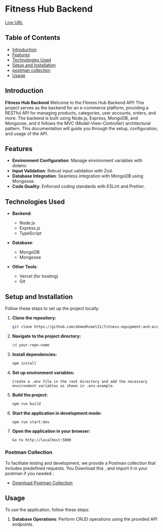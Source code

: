 # Fitness Hub Backend

[Live URL](https://fitness-hub-backend.vercel.app)

## Table of Contents

- [Introduction](#introduction)
- [Features](#features)
- [Technologies Used](#technologies-used)
- [Setup and Installation](#setup-and-installation)
- [postman collection](#postman-Collection)
- [Usage](#usage)

## Introduction

**Fitness Hub Backend** Welcome to the Fitness Hub Backend API! This project serves as the backend for an e-commerce platform, providing a RESTful API for managing products, categories, user accounts, orders, and more. The backend is built using Node.js, Express, MongoDB, and Mongoose, and it follows the MVC (Model-View-Controller) architectural pattern. This documentation will guide you through the setup, configuration, and usage of the API.

## Features

- **Environment Configuration**: Manage environment variables with dotenv.
- **Input Validation**: Robust input validation with Zod.
- **Database Integration**: Seamless integration with MongoDB using Mongoose.
- **Code Quality**: Enforced coding standards with ESLint and Prettier.

## Technologies Used

- **Backend**:

  - Node.js
  - Express.js
  - TypeScript

- **Database**:

  - MongoDB
  - Mongoose

- **Other Tools**:
  - Vercel (for hosting)
  - Git

## Setup and Installation

Follow these steps to set up the project locally:

1. **Clone the repository:**
   ```sh
   git clone https://github.com/ahmedhimel21/fitness-equipment-and-accessories-backend
   ```
2. **Navigate to the project directory:**
   ```sh
   cd your-repo-name
   ```
3. **Install dependencies:**
   ```sh
   npm install
   ```
4. **Set up environment variables:**
   ```
   Create a .env file in the root directory and add the necessary environment variables as shown in .env.example.
   ```
5. **Build the project:**
   ```sh
   npm run build
   ```
6. **Start the application in development mode:**
   ```sh
   npm run start:dev
   ```
7. **Open the application in your browser:**
   ```
   Go to http://localhost:5000
   ```

### Postman Collection

To facilitate testing and development, we provide a Postman collection that includes predefined requests. You Download this , and import it in your postman if you needed.:

- [Download Postman Collection](./fitness-accessories.postman_collection.json)

## Usage

To use the application, follow these steps:

1. **Database Operations**: Perform CRUD operations using the provided API endpoints.
